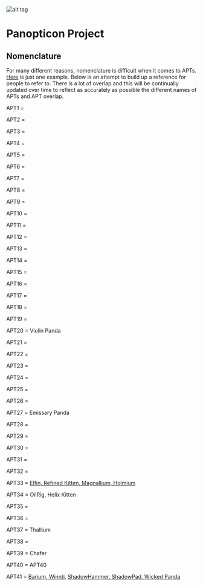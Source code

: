![alt tag](https://user-images.githubusercontent.com/24201238/29351849-9c3087b4-82b8-11e7-8fed-350e3b8b4945.png)

# Panopticon Project

## Nomenclature

For many different reasons, nomenclature is difficult when it comes to APTs. [Here](https://twitter.com/FDjoes/status/1181264949961805824) is just one example. Below is an attempt to build up a reference for people to refer to. There is a lot of overlap and this will be continually updated over time to reflect as accurately as possible the different names of APTs and APT overlap.

APT1 = 

APT2 = 

APT3 = 

APT4 = 

APT5 = 

APT6 = 

APT7 = 

APT8 = 

APT9 = 

APT10 = 

APT11 = 

APT12 = 

APT13 = 

APT14 = 

APT15 = 

APT16 = 

APT17 = 

APT18 = 

APT19 = 

APT20 = Violin Panda

APT21 = 

APT22 = 

APT23 = 

APT24 = 

APT25 = 

APT26 = 

APT27 = Emissary Panda

APT28 = 

APT29 = 

APT30 = 

APT31 = 

APT32 = 

APT33 = [Elfin, Refined Kitten, Magnallium, Holmium](https://brica.de/alerts/alert/public/1277530/hunting-apt33-campaign-infrastructure/)

APT34 = OilRig, Helix Kitten

APT35 = 

APT36 = 

APT37 = Thallium

APT38 = 

APT39 = Chafer

APT40 = APT40

APT41 = [Barium, Winnti](https://www.technologyreview.com/f/614088/chinese-hackers-do-double-duty-operations-for-espionage-and-profit/), [ShadowHammer, ShadowPad, Wicked Panda](https://www.wired.com/story/barium-supply-chain-hackers/)
